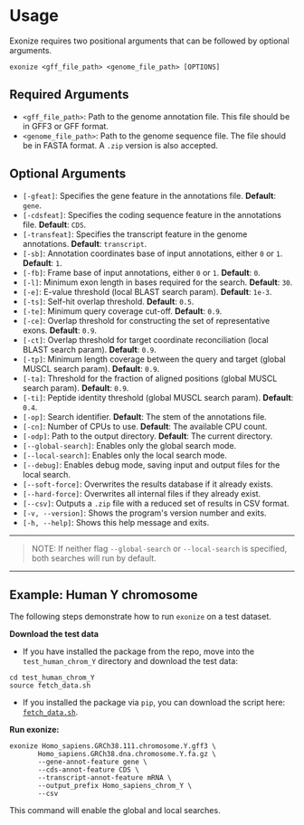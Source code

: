 
Usage
============

Exonize requires two positional arguments that can be followed by optional arguments. 

```
exonize <gff_file_path> <genome_file_path> [OPTIONS]
```

Required Arguments
---------------------

- `<gff_file_path>`: Path to the genome annotation file. This file should be in GFF3 or GFF format.
- `<genome_file_path>`: Path to the genome sequence file. The file should be in FASTA format. A `.zip` version is also accepted.
 
Optional Arguments
---------------------
- `[-gfeat]`: Specifies the gene feature in the annotations file. **Default**: `gene`.
- `[-cdsfeat]`: Specifies the coding sequence feature in the annotations file. **Default**: `CDS`.
- `[-transfeat]`: Specifies the transcript feature in the genome annotations. **Default**: `transcript`.
- `[-sb]`: Annotation coordinates base of input annotations, either `0` or `1`. **Default**: `1`.
- `[-fb]`: Frame base of input annotations, either `0` or `1`. **Default**: `0`.
- `[-l]`: Minimum exon length in bases required for the search. **Default**: `30`.
- `[-e]`: E-value threshold (local BLAST search param). **Default**: `1e-3`.
- `[-ts]`: Self-hit overlap threshold. **Default**: `0.5`.
- `[-te]`: Minimum query coverage cut-off. **Default**: `0.9`.
- `[-ce]`: Overlap threshold for constructing the set of representative exons. **Default**: `0.9`.
- `[-ct]`: Overlap threshold for target coordinate reconciliation (local BLAST search param). **Default**: `0.9`.
- `[-tp]`: Minimum length coverage between the query and target (global MUSCL search param). **Default**: `0.9`.
- `[-ta]`: Threshold for the fraction of aligned positions (global MUSCL search param). **Default**: `0.9`.
- `[-ti]`: Peptide identity threshold  (global MUSCL search param). **Default**: `0.4`.
- `[-op]`: Search identifier. **Default**: The stem of the annotations file.
- `[-cn]`: Number of CPUs to use. **Default**: The available CPU count.
- `[-odp]`: Path to the output directory. **Default**: The current directory.
- `[--global-search]`: Enables only the global search mode.
- `[--local-search]`: Enables only the local search mode.
- `[--debug]`: Enables debug mode, saving input and output files for the local search.
- `[--soft-force]`: Overwrites the results database if it already exists.
- `[--hard-force]`: Overwrites all internal files if they already exist.
- `[--csv]`: Outputs a `.zip` file with a reduced set of results in CSV format.
- `[-v, --version]`: Shows the program's version number and exits.
- `[-h, --help]`: Shows this help message and exits.

---
> NOTE:
> If neither flag `--global-search` or `--local-search` is specified, both searches will run by default.
---

Example: Human Y chromosome
---------------------

The following steps demonstrate how to run `exonize` on a test dataset.

**Download the test data**


* If you have installed the package from the repo, move into the `test_human_chrom_Y` directory and download the test data:

```
cd test_human_chrom_Y
source fetch_data.sh
```

  * If you installed the package via `pip`, you can download the script here: [`fetch_data.sh`](https://github.com/msarrias/exonize/blob/main/test_human_chrom_Y/fetch_data.sh).

**Run exonize:**

```
exonize Homo_sapiens.GRCh38.111.chromosome.Y.gff3 \
       Homo_sapiens.GRCh38.dna.chromosome.Y.fa.gz \
       --gene-annot-feature gene \
       --cds-annot-feature CDS \
       --transcript-annot-feature mRNA \
       --output_prefix Homo_sapiens_chrom_Y \
       --csv
```

This command will enable the global and local searches.
